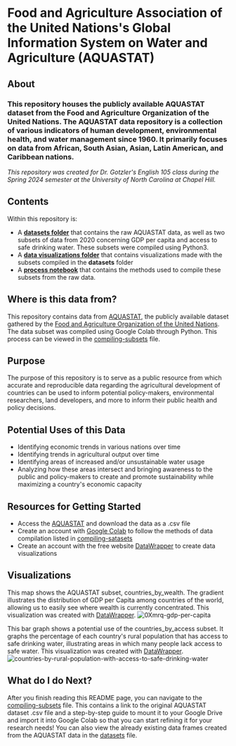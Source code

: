 # Food and Agriculture Association of the United Nations's Global Information System on Water and Agriculture (AQUASTAT)
## About
### This repository houses the publicly available AQUASTAT dataset from the Food and Agriculture Organization of the United Nations. The AQUASTAT data repository is a collection of various indicators of human development, environmental health, and water management since 1960. It primarily focuses on data from African, South Asian, Asian, Latin American, and Caribbean nations. 
*This repository was created for Dr. Gotzler's English 105 class during the Spring 2024 semester at the University of North Carolina at Chapel Hill.* 

## Contents
Within this repository is:
* A [**datasets folder**](https://github.com/margaretmead/AQUASTAT-DATA/tree/main/datasets) that contains the raw AQUASTAT data, as well as two subsets of data from 2020 concerning GDP per capita and access to safe drinking water. These subsets were compiled using Python3.
* A [**data visualizations folder**](https://github.com/margaretmead/AQUASTAT-DATA/tree/main/data%20visualizations) that contains visualizations made with the subsets compiled in the **datasets** folder
* A [**process notebook**](https://github.com/margaretmead/AQUASTAT-DATA/blob/main/Process%20Notebook.ipynb) that contains the methods used to compile these subsets from the raw data.

## Where is this data from?
This  repository contains data from [AQUASTAT](https://data.apps.fao.org/aquastat/?lang=en), the publicly available dataset gathered by the [Food and Agriculture Organization of the United Nations](https://www.fao.org/aquastat/en/). 
The data subset was compiled using Google Colab through Python. This process can be viewed in the [compiling-subsets](https://github.com/margaretmead/AQUASTAT-DATA/blob/main/compiling-subsets) file.

## Purpose
The purpose of this repository is to serve as a public resource from which accurate and reproducible data regarding the agricultural development of countries can be used to inform potential policy-makers, environmental researchers, land developers, and more to inform their public health and policy decisions. 

## Potential Uses of this Data
* Identifying economic trends in various nations over time
* Identifying trends in agricultural output over time
* Identifying areas of increased and/or unsustainable water usage
* Analyzing how these areas intersect and bringing awareness to the public and policy-makers to create and promote sustainability while maximizing a country's economic capacity

## Resources for Getting Started
* Access the [AQUASTAT](https://data.apps.fao.org/aquastat/?lang=en) and download the data as a .csv file
* Create an account with [Google Colab](https://colab.google/notebooks/) to follow the methods of data compilation listed in [compiling-satasets](https://github.com/margaretmead/AQUASTAT-DATA/blob/main/compiling-subsets)
* Create an account with the free website [DataWrapper](https://www.datawrapper.de/) to create data visualizations

## Visualizations
This map shows the AQUASTAT subset, countries_by_wealth. The gradient illustrates the distribution of GDP per Capita among countries of the world, allowing us to easily see where wealth is currently concentrated. This visualization was created with [DataWrapper](https://www.datawrapper.de/). 
![0Xmrq-gdp-per-capita](https://github.com/margaretmead/AQUASTAT-DATA/assets/156699907/c3a48ef0-7fd5-4f59-88e7-4e4407718ee5)

This bar graph shows a potential use of the countries_by_access subset. It graphs the percentage of each country's rural population that has access to safe drinking water, illustrating areas in which many people lack access to safe water. This visualization was created with [DataWrapper](https://www.datawrapper.de/). 
![countries-by-rural-population-with-access-to-safe-drinking-water](https://github.com/margaretmead/AQUASTAT-DATA/assets/156699907/a23bac11-4287-40ae-a9fd-748ea9917711)

## What do I do Next?
After you finish reading this README page, you can navigate to the [compiling-subsets](https://github.com/margaretmead/AQUASTAT-DATA/blob/main/compiling-subsets) file. This contains a link to the original AQUASTAT dataset .csv file and a step-by-step guide to mount it to your Google Drive and import it into Google Colab so that you can start refining it for your research needs! You can also view the already existing data frames created from the AQUASTAT data in the [datasets](https://github.com/margaretmead/AQUASTAT-DATA/tree/main/datasets) file. 
